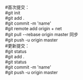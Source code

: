 #首次提交：  
  #git init  
  #git add .  
  #git commit -m 'name'  
  #git remote add origin + net  
  #git pull --rebase origin master  同步  
  #git push -u origin master  
#更新提交：  
  #git status  
  #git add .  
  #git status  
  #git commit -m 'name'  
  #git push -u origin master  
